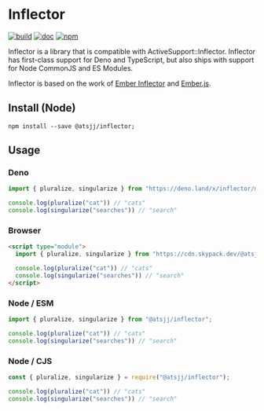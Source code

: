 # Inflector

[![build](https://img.shields.io/github/workflow/status/atsjj/inflector/ci)](https://github.com/atsjj/inflector/actions?query=workflow%3Aci)
[![doc](https://img.shields.io/badge/deno-doc-blue)](https://doc.deno.land/https/deno.land/x/inflector/mod.ts)
[![npm](https://img.shields.io/npm/v/@atsjj/inflector)](https://www.npmjs.com/package/@atsjj/inflector)

Inflector is a library that is compatible with ActiveSupport::Inflector. Inflector has first-class
support for Deno and TypeScript, but also ships with support for Node CommonJS and ES Modules.

Inflector is based on the work of [Ember Inflector](https://github.com/emberjs/ember-inflector) and
[Ember.js](https://github.com/emberjs/ember.js).

## Install (Node)

```
npm install --save @atsjj/inflector;
```

## Usage

### Deno

```ts
import { pluralize, singularize } from "https://deno.land/x/inflector/mod.ts";

console.log(pluralize("cat")) // "cats"
console.log(singularize("searches")) // "search"
```

### Browser

```html
<script type="module">
  import { pluralize, singularize } from "https://cdn.skypack.dev/@atsjj/inflector";

  console.log(pluralize("cat")) // "cats"
  console.log(singularize("searches")) // "search"
</script>
```

### Node / ESM

```javascript
import { pluralize, singularize } from "@atsjj/inflector";

console.log(pluralize("cat")) // "cats"
console.log(singularize("searches")) // "search"
```

### Node / CJS

```javascript
const { pluralize, singularize } = require("@atsjj/inflector");

console.log(pluralize("cat")) // "cats"
console.log(singularize("searches")) // "search"
```
